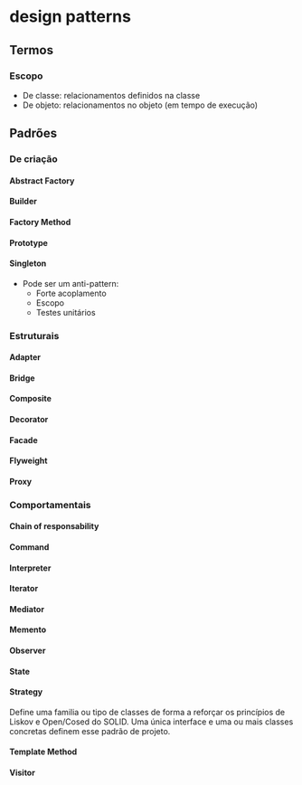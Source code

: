 # design patterns

## Termos
### Escopo
- De classe: relacionamentos definidos na classe
- De objeto: relacionamentos no objeto (em tempo de execução)

## Padrões
### De criação
#### Abstract Factory
#### Builder
#### Factory Method
#### Prototype
#### Singleton
- Pode ser um anti-pattern:
    - Forte acoplamento
    - Escopo
    - Testes unitários

### Estruturais
#### Adapter
#### Bridge
#### Composite
#### Decorator
#### Facade
#### Flyweight
#### Proxy

### Comportamentais
#### Chain of responsability
#### Command
#### Interpreter
#### Iterator
#### Mediator
#### Memento
#### Observer
#### State
#### Strategy
Define uma familia ou tipo de classes de forma a reforçar os princípios de Liskov e Open/Cosed do SOLID.
Uma única interface e uma ou mais classes concretas definem esse padrão de projeto.

#### Template Method
#### Visitor
